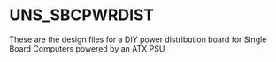 # UNS_SBCPWRDIST
These are the design files for a DIY power distribution board for Single Board Computers powered by an ATX PSU
